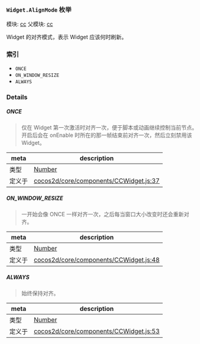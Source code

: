 ### `Widget.AlignMode` 枚举



模块: [cc](../modules/cc.md)
父模块: [cc](../modules/cc.md)


Widget 的对齐模式，表示 Widget 应该何时刷新。


### 索引
  - `ONCE`
  - `ON_WINDOW_RESIZE`
  - `ALWAYS`

### Details


##### ONCE

> 仅在 Widget 第一次激活时对齐一次，便于脚本或动画继续控制当前节点。
开启后会在 onEnable 时所在的那一帧结束前对齐一次，然后立刻禁用该 Widget。

| meta | description |
|------|-------------|
| 类型 | <a href="https://developer.mozilla.org/en/JavaScript/Reference/Global_Objects/Number" class="crosslink external" target="_blank">Number</a> |
| 定义于 | [cocos2d/core/components/CCWidget.js:37](https://github.com/cocos-creator/engine/blob/f495398f4307775f0f733162e3d128d81e063063/cocos2d/core/components/CCWidget.js#L37) |



##### ON_WINDOW_RESIZE

> 一开始会像 ONCE 一样对齐一次，之后每当窗口大小改变时还会重新对齐。

| meta | description |
|------|-------------|
| 类型 | <a href="https://developer.mozilla.org/en/JavaScript/Reference/Global_Objects/Number" class="crosslink external" target="_blank">Number</a> |
| 定义于 | [cocos2d/core/components/CCWidget.js:48](https://github.com/cocos-creator/engine/blob/f495398f4307775f0f733162e3d128d81e063063/cocos2d/core/components/CCWidget.js#L48) |



##### ALWAYS

> 始终保持对齐。

| meta | description |
|------|-------------|
| 类型 | <a href="https://developer.mozilla.org/en/JavaScript/Reference/Global_Objects/Number" class="crosslink external" target="_blank">Number</a> |
| 定义于 | [cocos2d/core/components/CCWidget.js:53](https://github.com/cocos-creator/engine/blob/f495398f4307775f0f733162e3d128d81e063063/cocos2d/core/components/CCWidget.js#L53) |


